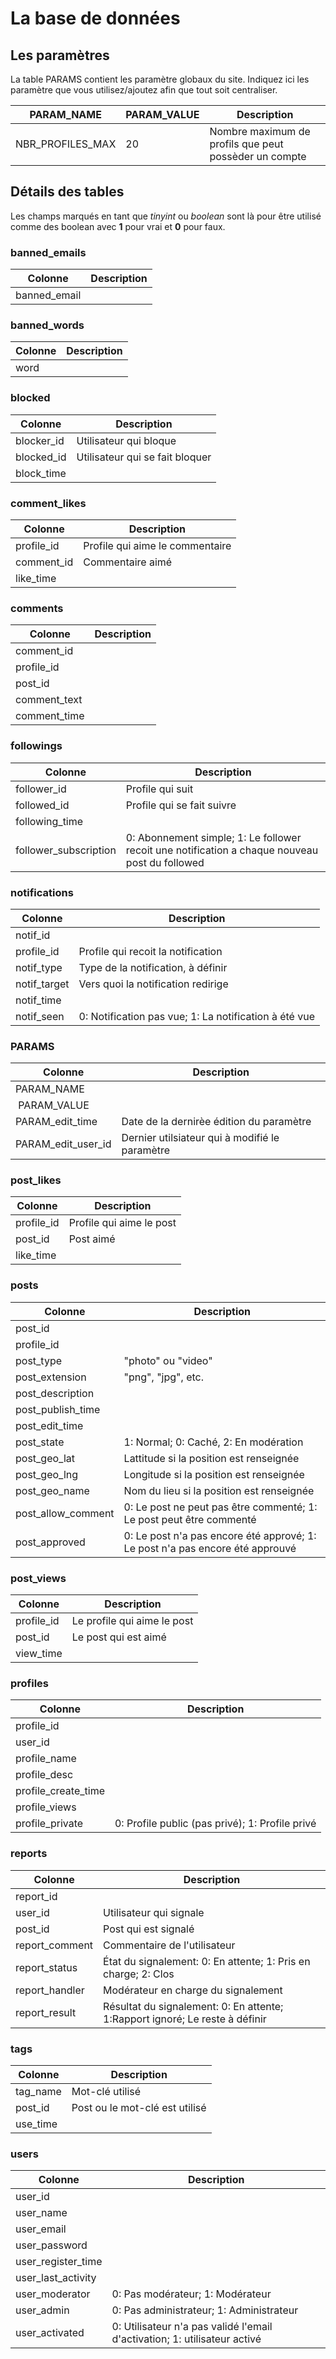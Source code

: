 # La base de données
## Les paramètres
La table PARAMS contient les paramètre globaux du site. Indiquez ici les paramètre que vous utilisez/ajoutez afin que tout soit centraliser.

|  PARAM_NAME   |  PARAM_VALUE  | Description |
| ------------- | ------------- | ----------- |
| NBR_PROFILES_MAX | 20  | Nombre maximum de profils que peut possèder un compte |

## Détails des tables
Les champs marqués en tant que *tinyint* ou *boolean* sont là pour être utilisé comme des boolean avec **1** pour vrai et **0** pour faux.

### banned_emails

|    Colonne         | Description |
| ------------------ | ----------- |
| banned_email       |  |

### banned_words

|    Colonne         | Description |
| ------------------ | ----------- |
| word               |  |

### blocked

|    Colonne         | Description |
| ------------------ | ----------- |
| blocker_id         | Utilisateur qui bloque |
| blocked_id         | Utilisateur qui se fait bloquer |
| block_time         |  |

### comment_likes

|    Colonne         | Description |
| ------------------ | ----------- |
| profile_id         | Profile qui aime le commentaire |
| comment_id         | Commentaire aimé |
| like_time          |  |

### comments

|    Colonne         | Description |
| ------------------ | ----------- |
| comment_id         |  |
| profile_id         |  |
| post_id            |  |
| comment_text       |  |
| comment_time       |  |

### followings

|    Colonne         | Description |
| ------------------ | ----------- |
| follower_id        | Profile qui suit |
| followed_id        | Profile qui se fait suivre |
| following_time     |  |
| follower_subscription | 0: Abonnement simple; 1: Le follower recoit une notification a chaque nouveau post du followed |

### notifications

|    Colonne         | Description |
| ------------------ | ----------- |
| notif_id           |  |
| profile_id         | Profile qui recoit la notification |
| notif_type         | Type de la notification, à définir |
| notif_target       | Vers quoi la notification redirige |
| notif_time         |  |
| notif_seen         | 0: Notification pas vue; 1: La notification à été vue|

### PARAMS

|    Colonne         | Description |
| ------------------ | ----------- |
| PARAM_NAME         |  |
| PARAM_VALUE        |  |
| PARAM_edit_time    | Date de la dernirèe édition du paramètre |
| PARAM_edit_user_id | Dernier utilsiateur qui à modifié le paramètre |

### post_likes

|    Colonne         | Description |
| ------------------ | ----------- |
| profile_id         | Profile qui aime le post |
| post_id            | Post aimé |
| like_time          |  |

### posts

|    Colonne         | Description |
| ------------------ | ----------- |
| post_id            |  |
| profile_id         |  |
| post_type          | "photo" ou "video" |
| post_extension     | "png", "jpg", etc. |
| post_description   |  |
| post_publish_time  |  |
| post_edit_time     |  |
| post_state         | 1: Normal; 0: Caché, 2: En modération  |
| post_geo_lat       | Lattitude si la position est renseignée |
| post_geo_lng       | Longitude si la position est renseignée |
| post_geo_name      | Nom du lieu si la position est renseignée |
| post_allow_comment | 0: Le post ne peut pas être commenté; 1: Le post peut être commenté |
| post_approved      | 0: Le post n'a pas encore été apprové; 1: Le post n'a pas encore été approuvé |

### post_views

|    Colonne         | Description |
| ------------------ | ----------- |
| profile_id         | Le profile qui aime le post |
| post_id            | Le post qui est aimé |
| view_time          |  |

### profiles

|    Colonne         | Description |
| ------------------ | ----------- |
| profile_id         |  |
| user_id            |  |
| profile_name       |  |
| profile_desc       |  |
| profile_create_time |  |
| profile_views      |  |
| profile_private    | 0: Profile public (pas privé); 1: Profile privé |

### reports

|    Colonne         | Description |
| ------------------ | ----------- |
| report_id          |  |
| user_id            | Utilisateur qui signale |
| post_id            | Post qui est signalé |
| report_comment     | Commentaire de l'utilisateur |
| report_status      | État du signalement: 0: En attente; 1: Pris en charge; 2: Clos |
| report_handler     | Modérateur en charge du signalement |
| report_result      | Résultat du signalement: 0: En attente; 1:Rapport ignoré; Le reste à définir |

### tags

|    Colonne         | Description |
| ------------------ | ----------- |
| tag_name           | Mot-clé utilisé |
| post_id            | Post ou le mot-clé est utilisé |
| use_time           |  |

### users

|    Colonne         | Description |
| ------------------ | ----------- |
| user_id            |  |
| user_name          |  |
| user_email         |  |
| user_password      |  |
| user_register_time |  |
| user_last_activity |  |
| user_moderator     | 0: Pas modérateur; 1: Modérateur |
| user_admin         | 0: Pas administrateur; 1: Administrateur |
| user_activated     | 0: Utilisateur n'a pas validé l'email d'activation; 1: utilisateur activé |